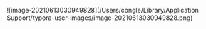 ![image-20210613030949828](/Users/congle/Library/Application Support/typora-user-images/image-20210613030949828.png)

